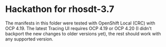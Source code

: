 # Hackathon for rhosdt-3.7

The manifests in this folder were tested with OpenShift Local (CRC) with OCP 4.19.
The latest Tracing UI requires OCP 4.19 or OCP 4.20 (I didn't backport the new changes to older versions yet), the rest should work with any supported version.
